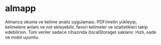# almapp
Almanca okuma ve kelime analiz uygulaması. PDF/metin yükleyip, kelimelere anlam ve not ekleyebilir, favori kelimeler ve istatistikleri takip edebilirsin. Tüm veriler sadece cihazında (localStorage) saklanır. Hızlı, sade ve mobil uyumlu.
